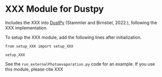 # XXX Module for Dustpy

Includes the XXX into [DustPy](https://github.com/stammler/dustpy) (Stammler and Birnstiel, 2022.), following the XXX implementation.


To setup the XXX module, add the following lines after initialization.

`from setup_XXX import setup_XXX`

`setup_XXX`



See the `run_externalPhotoevaporation.py` code for an example.
If you use this module, please cite XXX
